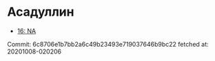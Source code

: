 # Асадуллин
- [16: NA](16.md)

Commit: 6c8706e1b7bb2a6c49b23493e719037646b9bc22
 fetched at: 20201008-020206
